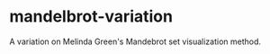 mandelbrot-variation
====================

A variation on Melinda Green's Mandebrot set visualization method.
